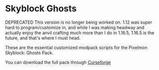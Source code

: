 # Skyblock Ghosts

DEPRECATED
This version is no longer being worked on. 1.12 was super hard to program/customize in, and while I was making headway and actually enjoy the anvil crafting much more than I do in 1.16.5, 1.16.5 is the future, and that's where I must head. 

These are the essential customized modpack scripts for the Pixelmon Skyblock: Ghosts Pack. 

You can download the full pack through [Curseforge](https://www.curseforge.com/minecraft/modpacks/pixelmon-ghosts)
